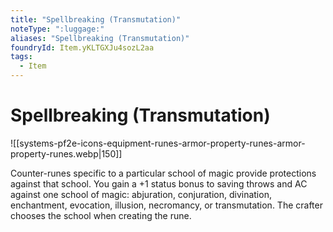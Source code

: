 ```yaml
---
title: "Spellbreaking (Transmutation)"
noteType: ":luggage:"
aliases: "Spellbreaking (Transmutation)"
foundryId: Item.yKLTGXJu4sozL2aa
tags:
  - Item
---
```


# Spellbreaking (Transmutation)
![[systems-pf2e-icons-equipment-runes-armor-property-runes-armor-property-runes.webp|150]]

Counter-runes specific to a particular school of magic provide protections against that school. You gain a +1 status bonus to saving throws and AC against one school of magic: abjuration, conjuration, divination, enchantment, evocation, illusion, necromancy, or transmutation. The crafter chooses the school when creating the rune.
